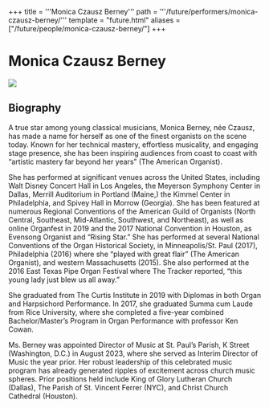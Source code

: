 +++
title = '''Monica Czausz Berney'''
path = '''/future/performers/monica-czausz-berney/'''
template = "future.html"
aliases = ["/future/people/monica-czausz-berney/"]
+++

<h1>Monica Czausz Berney</h1>

<img class="speaker-photo" src="https://custom.cvent.com/C3A4539B19F74ABCB6FCE437F6BC0A74/files/event/910aaf2914d44586a56fbd0b3b2c31c0/6a68aa0351da40d58725d85d6882b707.png">
<h2>Biography</h2>
<p>A true star among young classical musicians, Monica Berney, née Czausz, has made a name for herself as one of the finest organists on the scene today. Known for her technical mastery, effortless musicality, and engaging stage presence, she has been inspiring audiences from coast to coast with “artistic mastery far beyond her years” (The American Organist). 

She has performed at significant venues across the United States, including Walt Disney Concert Hall in Los Angeles, the Meyerson Symphony Center in Dallas, Merrill Auditorium in Portland (Maine,) the Kimmel Center in Philadelphia, and Spivey Hall in Morrow (Georgia). She has been featured at numerous Regional Conventions of the American Guild of Organists (North Central, Southeast, Mid-Atlantic, Southwest, and Northeast), as well as online Organfest in 2019 and the 2017 National Convention in Houston, as Evensong Organist and “Rising Star.” She has performed at several National Conventions of the Organ Historical Society, in Minneapolis/St. Paul (2017), Philadelphia (2016) where she “played with great flair” (The American Organist), and western Massachusetts (2015). She also performed at the 2016 East Texas Pipe Organ Festival where The Tracker reported, “this young lady just blew us all away.”   

She graduated from The Curtis Institute in 2019 with Diplomas in both Organ and Harpsichord Performance. In 2017, she graduated Summa cum Laude from Rice University, where she completed a five-year combined Bachelor/Master’s Program in Organ Performance with professor Ken Cowan. 

Ms. Berney was appointed Director of Music at St. Paul’s Parish, K Street (Washington, D.C.) in August 2023, where she served as Interim Director of Music the year prior. Her robust leadership of this celebrated music program has already generated ripples of excitement across church music spheres. Prior positions held include King of Glory Lutheran Church (Dallas), The Parish of St. Vincent Ferrer (NYC), and Christ Church Cathedral (Houston).</p>

